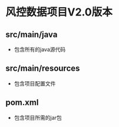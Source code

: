# 风控数据项目V2.0版本

## src/main/java

*	包含所有的java源代码

## src/main/resources

*	包含项目配置文件

## pom.xml

*	包含项目所需的jar包